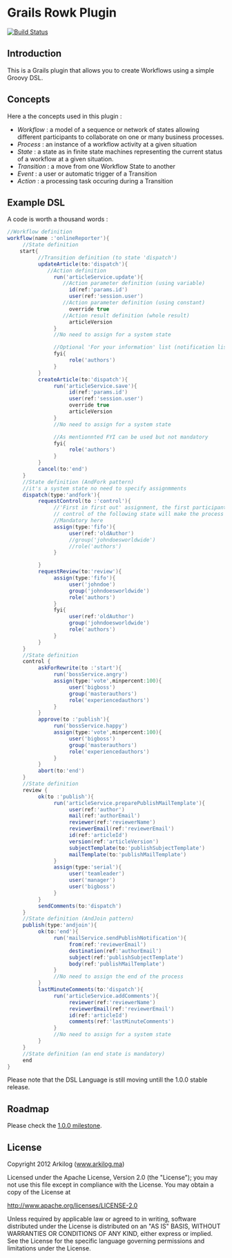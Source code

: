 # Grails Rowk Plugin
[![Build Status](https://secure.travis-ci.org/Arkilog/grails-rowk.png?branch=master)](http://travis-ci.org/Arkilog/grails-rowk)

## Introduction

This is a Grails plugin that allows you to create Workflows using a simple Groovy DSL.

## Concepts

Here a the concepts used in this plugin :

* _Workflow_ : a model of a sequence or network of states allowing different participants to collaborate on one or many business processes.
* _Process_ : an instance of a workflow activity at a given situation
* _State_ : a state as in finite state machines representing the current status of a workflow at a given situation.
* _Transition_ : a move from one Workflow State to another
* _Event_ : a user or automatic trigger of a Transition
* _Action_ : a processing task occuring during a Transition

## Example DSL

A code is worth a thousand words :

```Groovy
//Workflow definition
workflow(name :'onlineReporter'){
     //State definition
    start{
          //Transition definition (to state 'dispatch')
          updateArticle(to:'dispatch'){
             //Action definition
               run('articleService.update'){
                  //Action parameter definition (using variable)
                    id(ref:'params.id')
                    user(ref:'session.user')
                  //Action parameter definition (using constant)
                    override true
                  //Action result definition (whole result)
                    articleVersion
               }
               //No need to assign for a system state

               //Optional 'For your information' list (notification list)
               fyi{
                    role('authors')
               }
          }
          createArticle(to:'dispatch'){
               run('articleService.save'){
                    id(ref:'params.id')
                    user(ref:'session.user')
                    override true
                    articleVersion
               }
               //No need to assign for a system state

               //As mentionnted FYI can be used but not mandatory
               fyi{
                    role('authors')
               }
          }
          cancel(to:'end')
     }
     //State definition (AndFork pattern) 
     //it's a system state no need to specify assignmments
     dispatch(type:'andfork'){
          requestControl(to :'control'){
               //'First in first out' assignment, the first participant that takes 
               // control of the following state will make the process progress
               //Mandatory here
               assign(type:'fifo'){
                    user(ref:'oldAuthor')
                    //group('johndoesworldwide')
                    //role('authors')
               }

          }
          requestReview(to:'review'){
               assign(type:'fifo'){
                    user('johndoe')
                    group('johndoesworldwide')
                    role('authors')
               }
               fyi{
                    user(ref:'oldAuthor')
                    group('johndoesworldwide')
                    role('authors')
               }
          }
     }
     //State definition
     control {
          askForRewrite(to :'start'){
               run('bossService.angry')
               assign(type:'vote',minpercent:100){
                    user('bigboss')
                    group('masterauthors')
                    role('experiencedauthors')
               }
          }
          approve(to :'publish'){
               run('bossService.happy')
               assign(type:'vote',minpercent:100){
                    user('bigboss')
                    group('masterauthors')
                    role('experiencedauthors')
               }
          }
          abort(to:'end')
     }
     //State definition
     review {
          ok(to :'publish'){
               run('articleService.preparePublishMailTemplate'){
                    user(ref:'author')
                    mail(ref:'authorEmail')
                    reviewer(ref:'reviewerName')
                    reviewerEmail(ref:'reviewerEmail')
                    id(ref:'articleId')
                    version(ref:'articleVersion')
                    subjectTemplate(to:'publishSubjectTemplate')
                    mailTemplate(to:'publishMailTemplate')
               }
               assign(type:'serial'){
                    user('teamleader')
                    user('manager')
                    user('bigboss')
               }
          }
          sendComments(to:'dispatch')
     }
     //State definition (AndJoin pattern)
     publish(type:'andjoin'){
          ok(to:'end'){
               run('mailService.sendPublishNotification'){
                    from(ref:'reviewerEmail')
                    destination(ref:'authorEmail')
                    subject(ref:'publishSubjectTemplate')
                    body(ref:'publishMailTemplate')
               }
               //No need to assign the end of the process
          }
          lastMinuteComments(to:'dispatch'){
               run('articleService.addComments'){
                    reviewer(ref:'reviewerName')
                    reviewerEmail(ref:'reviewerEmail')
                    id(ref:'articleId')
                    comments(ref:'lastMinuteComments')
               }
               //No need to assign for a system state
          }
     }
     //State definition (an end state is mandatory)
     end
}
```
Please note that the DSL Language is still moving untill the 1.0.0 stable release.

## Roadmap

Please check the [1.0.0 milestone](grails-rowk/issues?milestone=1).
 
## License

Copyright 2012 Arkilog (www.arkilog.ma)

Licensed under the Apache License, Version 2.0 (the "License");
you may not use this file except in compliance with the License.
You may obtain a copy of the License at

  http://www.apache.org/licenses/LICENSE-2.0

Unless required by applicable law or agreed to in writing, software
distributed under the License is distributed on an "AS IS" BASIS,
WITHOUT WARRANTIES OR CONDITIONS OF ANY KIND, either express or implied.
See the License for the specific language governing permissions and
limitations under the License.